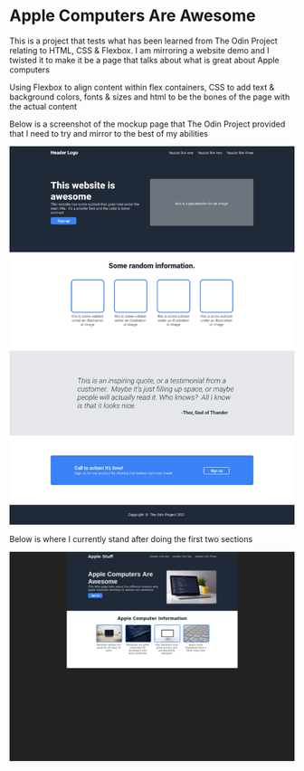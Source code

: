 # Apple Computers Are Awesome

This is a project that tests what has been learned from The Odin Project relating to HTML, CSS & Flexbox.  I am mirroring a website demo and I twisted it to make it be a page that talks about what is great about Apple computers

Using Flexbox to align content within flex containers, CSS to add text & background colors, fonts & sizes and html to be the bones of the page with the actual content

Below is a screenshot of the mockup page that The Odin Project provided that I need to try and mirror to the best of my abilities

![Alt text](/images/odin-project-mockup.png?raw=true "Optional Title")

Below is where I currently stand after doing the first two sections

![Alt text](/images/current_page.png?raw=true "Optional Title")